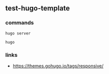 ## test-hugo-template

### commands

```
hugo server

hugo

```

### links 
- https://themes.gohugo.io/tags/responsive/
